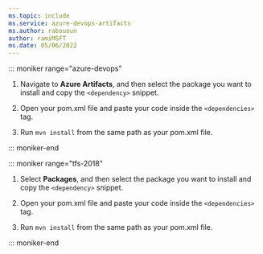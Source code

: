 ```yaml
---
ms.topic: include
ms.service: azure-devops-artifacts
ms.author: rabououn
author: ramiMSFT
ms.date: 05/06/2022
---
```


::: moniker range="azure-devops"

1. Navigate to **Azure Artifacts**, and then select the package you want to install and copy the `<dependency>` snippet.

1. Open your pom.xml file and paste your code inside the `<dependencies>` tag.

1. Run `mvn install` from the same path as your pom.xml file.

::: moniker-end

::: moniker range="tfs-2018"

1. Select **Packages**, and then select the package you want to install and copy the `<dependency>` snippet.

1. Open your pom.xml file and paste your code inside the `<dependencies>` tag.

1. Run `mvn install` from the same path as your pom.xml file.

::: moniker-end
